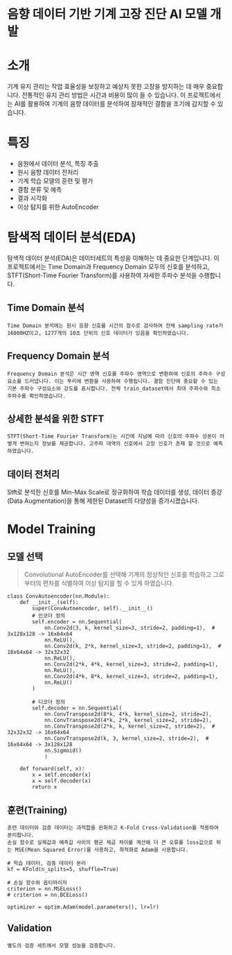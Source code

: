 # 음향 데이터 기반 기계 고장 진단 AI 모델 개발

# 소개
기계 유지 관리는 작업 효율성을 보장하고 예상치 못한 고장을 방지하는 데 매우 중요합니다. 전통적인 유지 관리 방법은 시간과 비용이 많이 들 수 있습니다. 이 프로젝트에서는 AI를 활용하여 기계의 음향 데이터를 분석하여 잠재적인 결함을 조기에 감지할 수 있습니다.


# 특징
- 음원에서 데이터 분석, 특징 추출
- 원시 음향 데이터 전처리
- 기계 학습 모델의 훈련 및 평가
- 결함 분류 및 예측
- 결과 시각화
- 이상 탐지를 위한 AutoEncoder


# 탐색적 데이터 분석(EDA)
탐색적 데이터 분석(EDA)은 데이터세트의 특성을 이해하는 데 중요한 단계입니다. 이 프로젝트에서는 Time Domain과 Frequency Domain 모두의 신호를 분석하고, STFT(Short-Time Fourier Transform)를 사용하여 자세한 주파수 분석을 수행합니다.


## Time Domain 분석
    Time Domain 분석에는 원시 음향 신호를 시간의 함수로 검사하여 전체 sampling rate가 16000HZ이고, 1277개의 10초 단위의 신호 데이터가 있음을 확인하였습니다.

## Frequency Domain 분석
    Frequency Domain 분석은 시간 영역 신호를 주파수 영역으로 변환하여 신호의 주파수 구성 요소를 드러냅니다. 이는 푸리에 변환을 사용하여 수행됩니다. 결함 진단에 중요할 수 있는 기본 주파수 구성요소와 강도를 표시합니다. 전체 train_dataset에서 최대 주파수와 최소 주파수를 확인하였습니다. 

## 상세한 분석을 위한 STFT
    STFT(Short-Time Fourier Transform)는 시간에 지남에 따라 신호의 주파수 성분이 어떻게 변하는지 정보를 제공합니다. 고주파 대역의 신호에서 고장 신호가 존재 할 것으로 예측하였습니다.

## 데이터 전처리
Stft로 분석한 신호를 Min-Max Scale로 정규화하여 학습 데이터를 생성,
데이터 증강(Data Augmentation)을 통해 제한된 Dataset의 다양성을 증가시켰습니다.

# Model Training
## 모델 선택
>Convolutional AutoEncoder를 선택해 기계의 정상적인 신호를 학습하고 그로부터의 편차를 식별하여 이상 탐지를 할 수 있게 하였습니다.

```
class ConvAutoencoder(nn.Module):
    def __init__(self):
        super(ConvAutoencoder, self).__init__()
        # 인코더 정의
        self.encoder = nn.Sequential(
            nn.Conv2d(3, k, kernel_size=3, stride=2, padding=1),  # 3x128x128 -> 16x64x64
            nn.ReLU(),
            nn.Conv2d(k, 2*k, kernel_size=3, stride=2, padding=1),  # 16x64x64 -> 32x32x32
            nn.ReLU(),
            nn.Conv2d(2*k, 4*k, kernel_size=3, stride=2, padding=1), 
            nn.ReLU(),
            nn.Conv2d(4*k, 8*k, kernel_size=3, stride=2, padding=1),
            nn.ReLU()
        )

        # 디코더 정의
        self.decoder = nn.Sequential(
            nn.ConvTranspose2d(8*k, 4*k, kernel_size=2, stride=2), 
            nn.ConvTranspose2d(4*k, 2*k, kernel_size=2, stride=2),
            nn.ConvTranspose2d(2*k, k, kernel_size=2, stride=2),  # 32x32x32 -> 16x64x64
            nn.ConvTranspose2d(k, 3, kernel_size=2, stride=2),  # 16x64x64 -> 3x128x128
            nn.Sigmoid()
            )

    def forward(self, x):
        x = self.encoder(x)
        x = self.decoder(x)
        return x
```



## 훈련(Training)
    훈련 데이터와 검증 데이터는 과적합을 완화하고 K-Fold Cross-Validation를 적용하여 분리합니다.
    손실 함수로 실제값과 예측값 사이의 평균 제곱 차이를 계산해 더 큰 오류를 loss값으로 하는 MSE(Mean Squared Error)를 사용하고, 최적화로 Adam을 사용합니다.

```
# 학습 데이터, 검증 데이터 분리
kf = KFold(n_splits=5, shuffle=True)
```

```
# 손실 함수와 옵티마이저
criterion = nn.MSELoss()
# criterion = nn.BCELoss()

optimizer = optim.Adam(model.parameters(), lr=lr)
```

## Validation 
    별도의 검증 세트에서 모델 성능을 검증합니다.



